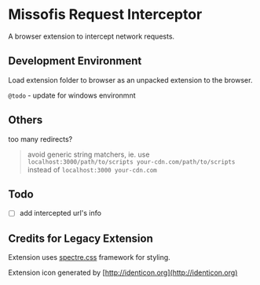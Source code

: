 # Missofis Request Interceptor

A browser extension to intercept network requests.

## Development Environment

Load extension folder to browser as an unpacked extension to the browser.

`@todo` - update for windows environmnt 

## Others

too many redirects?

> avoid generic string matchers, ie. use `localhost:3000/path/to/scripts your-cdn.com/path/to/scripts` instead of `localhost:3000 your-cdn.com`

## Todo

- [ ] add intercepted url's info

## Credits for Legacy Extension

Extension uses [spectre.css](https://picturepan2.github.io/spectre/) framework for styling.

Extension icon generated by [http://identicon.org](http://identicon.org)
